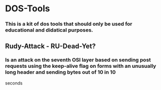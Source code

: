 # DOS-Tools

### This is a kit of dos tools that should only be used for educational and didatical purposes.

## Rudy-Attack - RU-Dead-Yet?

### Is an attack on the seventh OSI layer based on sending post requests using the keep-alive flag on forms with an unusually long header and sending bytes out of 10 in 10
seconds
